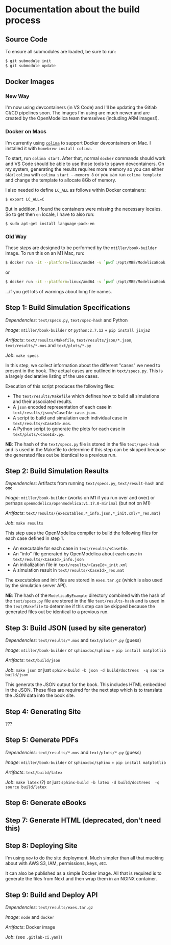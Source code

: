 # Documentation about the build process

## Source Code

To ensure all submodules are loaded, be sure to run:

```sh
$ git submodule init
$ git submodule update
```

## Docker Images

### New Way

I'm now using devcontainers (in VS Code) and I'll be updating the Gitlab CI/CD
pipelines soon. The images I'm using are much newer and are created by the
OpenModelica team themselves (including ARM images!).

### Docker on Macs

I'm currently using [`colima`](https://github.com/abiosoft/colima/) to support
Docker devcontainers on Mac. I installed it with `homebrew install colima`.

To start, run `colima start`. After that, normal `docker` commands should work
and VS Code should be able to use those tools to spawn devcontainers. On my
system, generating the results requires more memory so you can either start
`colima` with `colima start --memory 8` or you can run `colima template` and
change the template to allocate 8Gb of memory.

I also needed to define `LC_ALL` as follows within Docker containers:

```
$ export LC_ALL=C
```

But in addition, I found the containers were missing the necessary locales. So to get then `en` locale, I have to also run:

```
$ sudo apt-get install language-pack-en
```

### Old Way

These steps are designed to be performed by the `mtiller/book-builder` image.
To run this on an M1 Mac, run:

```sh
$ docker run -it --platform=linux/amd64 -v `pwd`:/opt/MBE/ModelicaBook mtiller/book-builder
```

or

```sh
$ docker run -it --platform=linux/amd64 -v `pwd`:/opt/MBE/ModelicaBook mtiller/flat-book-builder
```

...if you get lots of warnings about long file names.

## Step 1: Build Simulation Specifications

_Dependencies_: `text/specs.py`, `text/spec-hash` and Python

_Image_: `mtiller/book-builder` or `python:2.7.12` + `pip install jinja2`

_Artifacts_: `text/results/Makefile`, `text/results/json/*.json`,
`text/results/*.mos` and `text/plots/*.py`

_Job_: `make specs`

In this step, we collect information about the different "cases" we need to
present in the book. The actual cases are outlined in `text/specs.py`. This is
a largely declarative listing of the use cases.

Execution of this script produces the following files:

- The `text/results/Makefile` which defines how to build all simulations and
  their associated results.
- A `json` encoded representation of each case in `text/results/json/<CaseId>-case.json`.
- A script to build and simulation each individual case in `text/results/<CaseId>.mos`.
- A Python script to generate the plots for each case in `text/plots/<CaseId>.py`.

**NB**: The hash of the `text/specs.py` file is stored in the file
`text/spec-hash` and is used in the Makefile to determine if this step can be
skipped because the generated files out be identical to a previous run.

## Step 2: Build Simulation Results

_Dependencies_: Artifacts from running `text/specs.py`, `text/result-hash` and **`omc`**

_Image_: `mtiller/book-builder` (works on M1 if you run over and over) or perhaps `openmodelica/openmodelica:v1.17.0-minimal` (but not on M1)

_Artifacts_: `text/results/{executables,*_info.json,*_init.xml/*_res.mat}`

_Job_: `make results`

This step uses the OpenModelica compiler to build the following files for each
case defined in step 1.

- An executable for each case in `text/results/<CaseId>`.
- An "info" file generated by OpenModelica about each case in `text/results/<CaseId>_info.json`
- An initialization file in `text/results/<CaseId>_init.xml`
- A simulation result in `text/results/<CaseId>_res.mat`

The executables and init files are stored in `exes.tar.gz` (which is also used
by the simulation server API).

**NB**: The hash of the `ModelicaByExample` directory combined with the hash of
the `text/specs.py` file are stored in the file `text/results-hash` and is used
in the `text/Makefile` to determine if this step can be skipped because the
generated files out be identical to a previous run.

## Step 3: Build JSON (used by site generator)

_Dependencies_: `text/results/*.mos` and `text/plots/*.py` (guess)

_Image_: `mtiller/book-builder` or `sphinxdoc/sphinx` + `pip install matplotlib`

_Artifacts_: `text/build/json`

_Job_: `make json` or just `sphinx-build -b json -d build/doctrees  -q source build/json`

This generats the JSON output for the book. This includes HTML embedded in the
JSON. These files are required for the next step which is to translate the JSON
data into the book site.

## Step 4: Generating Site

???

## Step 5: Generate PDFs

_Dependencies_: `text/results/*.mos` and `text/plots/*.py` (guess)

_Image_: `mtiller/book-builder` or `sphinxdoc/sphinx` + `pip install matplotlib`

_Artifacts_: `text/build/latex`

_Job_: `make latex` (?) or just `sphinx-build -b latex -d build/doctrees  -q source build/latex`

## Step 6: Generate eBooks

## Step 7: Generate HTML (deprecated, don't need this)

## Step 8: Deploying Site

I'm using `now` to do the site deployment. Much simpler than all that mucking
about with AWS S3, IAM, permissions, keys, _etc._

It can also be published as a simple Docker image. All that is required is to
generate the files from Next and then wrap them in an NGINX container.

## Step 9: Build and Deploy API

_Dependencies_: `text/results/exes.tar.gz`

_Image_: `node` and `docker`

_Artifacts_: Docker image

_Job_: (see `.gitlab-ci.yaml`)
